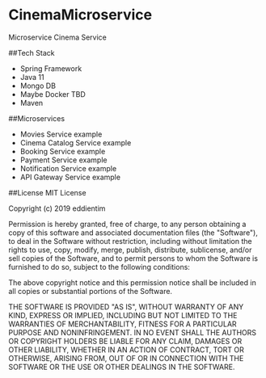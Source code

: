 # CinemaMicroservice
Microservice Cinema Service


##Tech Stack 
- Spring Framework 
- Java 11 
- Mongo DB 
- Maybe Docker TBD
- Maven 

##Microservices

- Movies Service example
- Cinema Catalog Service example
- Booking Service example
- Payment Service example
- Notification Service example
- API Gateway Service example


##License 
MIT License

Copyright (c) 2019 eddientim

Permission is hereby granted, free of charge, to any person obtaining a copy
of this software and associated documentation files (the "Software"), to deal
in the Software without restriction, including without limitation the rights
to use, copy, modify, merge, publish, distribute, sublicense, and/or sell
copies of the Software, and to permit persons to whom the Software is
furnished to do so, subject to the following conditions:

The above copyright notice and this permission notice shall be included in all
copies or substantial portions of the Software.

THE SOFTWARE IS PROVIDED "AS IS", WITHOUT WARRANTY OF ANY KIND, EXPRESS OR
IMPLIED, INCLUDING BUT NOT LIMITED TO THE WARRANTIES OF MERCHANTABILITY,
FITNESS FOR A PARTICULAR PURPOSE AND NONINFRINGEMENT. IN NO EVENT SHALL THE
AUTHORS OR COPYRIGHT HOLDERS BE LIABLE FOR ANY CLAIM, DAMAGES OR OTHER
LIABILITY, WHETHER IN AN ACTION OF CONTRACT, TORT OR OTHERWISE, ARISING FROM,
OUT OF OR IN CONNECTION WITH THE SOFTWARE OR THE USE OR OTHER DEALINGS IN THE
SOFTWARE.
